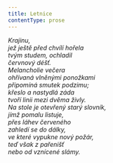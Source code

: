 ```yaml
---
title: Letnice
contentType: prose
---
```


<section>

_Krajinu,  
jež ještě před chvílí hořela  
tvým studem, ochladil  
červnový déšť.  
Melancholie večera  
ohřívaná vlněnými ponožkami  
připomíná smutek podzimu;  
křeslo a nastydlá záda  
tvoří linii mezi dvěma živly.  
Na stole je otevřený starý slovník,  
jímž pomalu listuje,  
přes láhev červeného  
zahledí se do dálky,  
ve které vypukne nový požár,  
teď však z pařenišť  
nebo od vznícené slámy._

</section>
